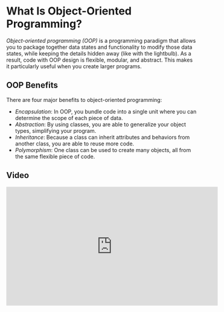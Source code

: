 # What Is Object-Oriented Programming?

_Object-oriented programming (OOP)_ is a programming paradigm that allows you to package together data states and functionality to modify those data states, while keeping the details hidden away (like with the lightbulb). As a result, code with OOP design is flexible, modular, and abstract. This makes it particularly useful when you create larger programs.

## OOP Benefits

There are four major benefits to object-oriented programming:

- _Encapsulation_: In OOP, you bundle code into a single unit where you can determine the scope of each piece of data.
- _Abstraction_: By using classes, you are able to generalize your object types, simplifying your program.
- _Inheritance_: Because a class can inherit attributes and behaviors from another class, you are able to reuse more code.
- _Polymorphism_: One class can be used to create many objects, all from the same flexible piece of code.

## Video

<iframe width="560" height="315" src="https://www.youtube.com/embed/u8gRq4OojXY" frameborder="0" allow="accelerometer; autoplay; clipboard-write; encrypted-media; gyroscope; picture-in-picture" allowfullscreen></iframe>
